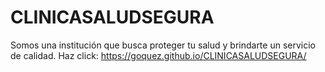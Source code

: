 # CLINICASALUDSEGURA
Somos una institución que busca proteger tu salud y brindarte un servicio de calidad.
Haz click:  https://goquez.github.io/CLINICASALUDSEGURA/

